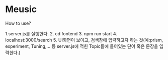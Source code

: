 # Meusic

How to use?

1.server.js를 실행한다. 
2. cd fontend 
3. npm run start
4. localhost:3000/search
5. UI화면이 보이고, 검색창에 입력하고자 하는 것(예:prism, experiment, Tuning,... 등 server.js에 적힌 Topic들에 들어있는 단어 혹은 문장을 입력한다.)
